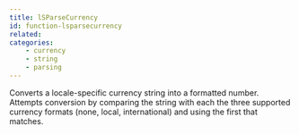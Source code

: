 ```yaml
---
title: lSParseCurrency
id: function-lsparsecurrency
related:
categories:
    - currency
    - string
    - parsing
---
```


Converts a locale-specific currency string into a formatted
        number. Attempts conversion by comparing the string with each
        the three supported currency formats (none, local,
        international) and using the first that matches.